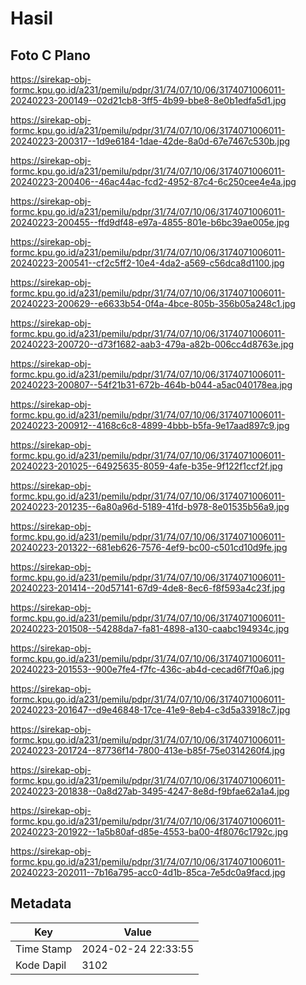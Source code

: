 # Hasil

## Foto C Plano

https://sirekap-obj-formc.kpu.go.id/a231/pemilu/pdpr/31/74/07/10/06/3174071006011-20240223-200149--02d21cb8-3ff5-4b99-bbe8-8e0b1edfa5d1.jpg

https://sirekap-obj-formc.kpu.go.id/a231/pemilu/pdpr/31/74/07/10/06/3174071006011-20240223-200317--1d9e6184-1dae-42de-8a0d-67e7467c530b.jpg

https://sirekap-obj-formc.kpu.go.id/a231/pemilu/pdpr/31/74/07/10/06/3174071006011-20240223-200406--46ac44ac-fcd2-4952-87c4-6c250cee4e4a.jpg

https://sirekap-obj-formc.kpu.go.id/a231/pemilu/pdpr/31/74/07/10/06/3174071006011-20240223-200455--ffd9df48-e97a-4855-801e-b6bc39ae005e.jpg

https://sirekap-obj-formc.kpu.go.id/a231/pemilu/pdpr/31/74/07/10/06/3174071006011-20240223-200541--cf2c5ff2-10e4-4da2-a569-c56dca8d1100.jpg

https://sirekap-obj-formc.kpu.go.id/a231/pemilu/pdpr/31/74/07/10/06/3174071006011-20240223-200629--e6633b54-0f4a-4bce-805b-356b05a248c1.jpg

https://sirekap-obj-formc.kpu.go.id/a231/pemilu/pdpr/31/74/07/10/06/3174071006011-20240223-200720--d73f1682-aab3-479a-a82b-006cc4d8763e.jpg

https://sirekap-obj-formc.kpu.go.id/a231/pemilu/pdpr/31/74/07/10/06/3174071006011-20240223-200807--54f21b31-672b-464b-b044-a5ac040178ea.jpg

https://sirekap-obj-formc.kpu.go.id/a231/pemilu/pdpr/31/74/07/10/06/3174071006011-20240223-200912--4168c6c8-4899-4bbb-b5fa-9e17aad897c9.jpg

https://sirekap-obj-formc.kpu.go.id/a231/pemilu/pdpr/31/74/07/10/06/3174071006011-20240223-201025--64925635-8059-4afe-b35e-9f122f1ccf2f.jpg

https://sirekap-obj-formc.kpu.go.id/a231/pemilu/pdpr/31/74/07/10/06/3174071006011-20240223-201235--6a80a96d-5189-41fd-b978-8e01535b56a9.jpg

https://sirekap-obj-formc.kpu.go.id/a231/pemilu/pdpr/31/74/07/10/06/3174071006011-20240223-201322--681eb626-7576-4ef9-bc00-c501cd10d9fe.jpg

https://sirekap-obj-formc.kpu.go.id/a231/pemilu/pdpr/31/74/07/10/06/3174071006011-20240223-201414--20d57141-67d9-4de8-8ec6-f8f593a4c23f.jpg

https://sirekap-obj-formc.kpu.go.id/a231/pemilu/pdpr/31/74/07/10/06/3174071006011-20240223-201508--54288da7-fa81-4898-a130-caabc194934c.jpg

https://sirekap-obj-formc.kpu.go.id/a231/pemilu/pdpr/31/74/07/10/06/3174071006011-20240223-201553--900e7fe4-f7fc-436c-ab4d-cecad6f7f0a6.jpg

https://sirekap-obj-formc.kpu.go.id/a231/pemilu/pdpr/31/74/07/10/06/3174071006011-20240223-201647--d9e46848-17ce-41e9-8eb4-c3d5a33918c7.jpg

https://sirekap-obj-formc.kpu.go.id/a231/pemilu/pdpr/31/74/07/10/06/3174071006011-20240223-201724--87736f14-7800-413e-b85f-75e0314260f4.jpg

https://sirekap-obj-formc.kpu.go.id/a231/pemilu/pdpr/31/74/07/10/06/3174071006011-20240223-201838--0a8d27ab-3495-4247-8e8d-f9bfae62a1a4.jpg

https://sirekap-obj-formc.kpu.go.id/a231/pemilu/pdpr/31/74/07/10/06/3174071006011-20240223-201922--1a5b80af-d85e-4553-ba00-4f8076c1792c.jpg

https://sirekap-obj-formc.kpu.go.id/a231/pemilu/pdpr/31/74/07/10/06/3174071006011-20240223-202011--7b16a795-acc0-4d1b-85ca-7e5dc0a9facd.jpg


## Metadata

| Key        | Value               |
| ---------- | ------------------- |
| Time Stamp | 2024-02-24 22:33:55 |
| Kode Dapil | 3102                |



